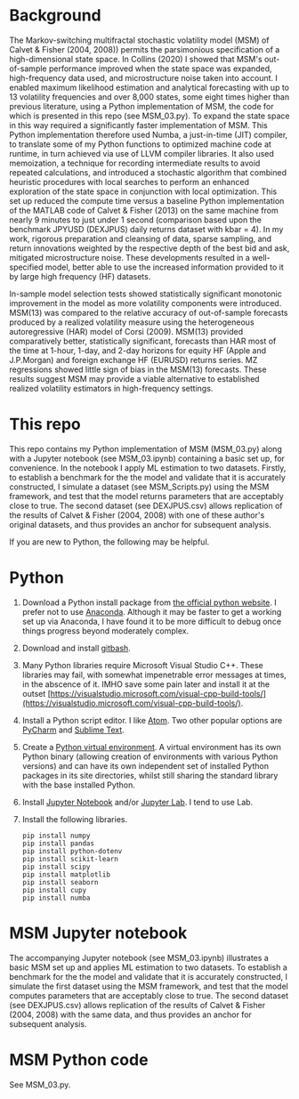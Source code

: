 # Background

The Markov-switching multifractal stochastic volatility model (MSM) of Calvet & Fisher (2004, 2008)) permits the parsimonious specification of a high-dimensional state space. In Collins (2020) I showed that MSM's out-of-sample performance improved when the state space was expanded, high-frequency data used, and microstructure noise taken into account. I enabled maximum likelihood estimation and analytical forecasting with up to 13 volatility frequencies and over 8,000 states, some eight times higher than previous literature, using a Python implementation of MSM, the code for which is presented in this repo (see MSM_03.py). To expand the state space in this way required a significantly faster implementation of MSM.  This Python implementation therefore used Numba, a just-in-time (JIT) compiler, to translate some of my Python functions to optimized machine code at runtime, in turn achieved via use of LLVM compiler libraries. It also used memoization, a technique for recording intermediate results to avoid repeated calculations, and introduced a stochastic algorithm that combined heuristic procedures with local searches to perform an enhanced exploration of the state space in conjunction with local optimization. This set up reduced the compute time versus a baseline Python implementation of the MATLAB code of Calvet & Fisher (2013) on the same machine from nearly 9 minutes to just under 1 second (comparison based upon the benchmark JPYUSD (DEXJPUS) daily returns dataset with kbar = 4). In my work, rigorous preparation and cleansing of data, sparse sampling, and return innovations weighted by the respective depth of the best bid and ask, mitigated microstructure noise. These developments resulted in a well-specified model, better able to use the increased information provided to it by large high frequency (HF) datasets. 

In-sample model selection tests showed statistically significant monotonic improvement in the model as more volatility components were introduced. MSM(13) was compared to the relative accuracy of out-of-sample forecasts produced by a realized volatility measure using the heterogeneous autoregressive (HAR) model of Corsi (2009). MSM(13) provided comparatively better, statistically significant, forecasts than HAR most of the time at 1-hour, 1-day, and 2-day horizons for equity HF (Apple and J.P.Morgan) and foreign exchange HF (EURUSD) returns series. MZ regressions showed little sign of bias in the MSM(13) forecasts. These results suggest MSM may provide a viable alternative to established realized volatility estimators in high-frequency settings.

# This repo

This repo contains my Python implementation of MSM (MSM_03.py) along with a Jupyter notebook (see MSM_03.ipynb) containing a basic set up, for convenience.  In the notebook I apply ML estimation to two datasets.  Firstly, to establish a benchmark for the the model and validate that it is accurately constructed, I simulate a dataset (see MSM_Scripts.py) using the MSM framework, and test that the model returns parameters that are acceptably close to true.  The second dataset (see DEXJPUS.csv) allows replication of the results of Calvet & Fisher (2004, 2008) with one of these author's original datasets, and thus provides an anchor for subsequent analysis.

If you are new to Python, the following may be helpful.

# Python

1. Download a Python install package from [the official python website](https://www.python.org/downloads/windows/). I prefer not to use [Anaconda](https://www.anaconda.com/). Although it may be faster to get a working set up via Anaconda, I have found it to be more difficult to debug once things progress beyond moderately complex.

2. Download and install [gitbash](https://gitforwindows.org/).

3. Many Python libraries require Microsoft Visual Studio C++. These libraries may fail, with somewhat impenetrable error messages at times, in the abscence of it. IMHO save some pain later and install it at the outset [https://visualstudio.microsoft.com/visual-cpp-build-tools/](https://visualstudio.microsoft.com/visual-cpp-build-tools/).

4. Install a Python script editor.  I like [Atom](https://atom.io/).  Two other popular options are [PyCharm](https://www.jetbrains.com/pycharm/) and [Sublime Text](https://www.sublimetext.com/).

5. Create a [Python virtual environment](https://www.python.org/dev/peps/pep-0405/).  A virtual environment has its own Python binary (allowing creation of environments with various Python versions) and can have its own independent set of installed Python packages in its site directories, whilst still sharing the standard library with the base installed Python.

6. Install [Jupyter Notebook](https://jupyter.org/) and/or [Jupyter Lab](https://jupyter.org/install.html). I tend to use Lab.

7. Install the following libraries.

   ```
   pip install numpy
   pip install pandas
   pip install python-dotenv
   pip install scikit-learn
   pip install scipy
   pip install matplotlib
   pip install seaborn
   pip install cupy
   pip install numba
   ```

# MSM Jupyter notebook

The accompanying Jupyter notebook (see MSM_03.ipynb) illustrates a basic MSM set up and applies ML estimation to two datasets. To establish a benchmark for the the model and validate that it is accurately constructed, I simulate the first dataset using the MSM framework, and test that the model computes parameters that are acceptably close to true.  The second dataset (see DEXJPUS.csv) allows replication of the results of Calvet & Fisher (2004, 2008) with the same data, and thus provides an anchor for subsequent analysis.

# MSM Python code

See MSM_03.py.



